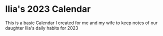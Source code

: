 # Ilia's 2023 Calendar
This is a basic Calendar I created for me and my wife to keep notes of our daughter Ilia's daily habits for 2023
